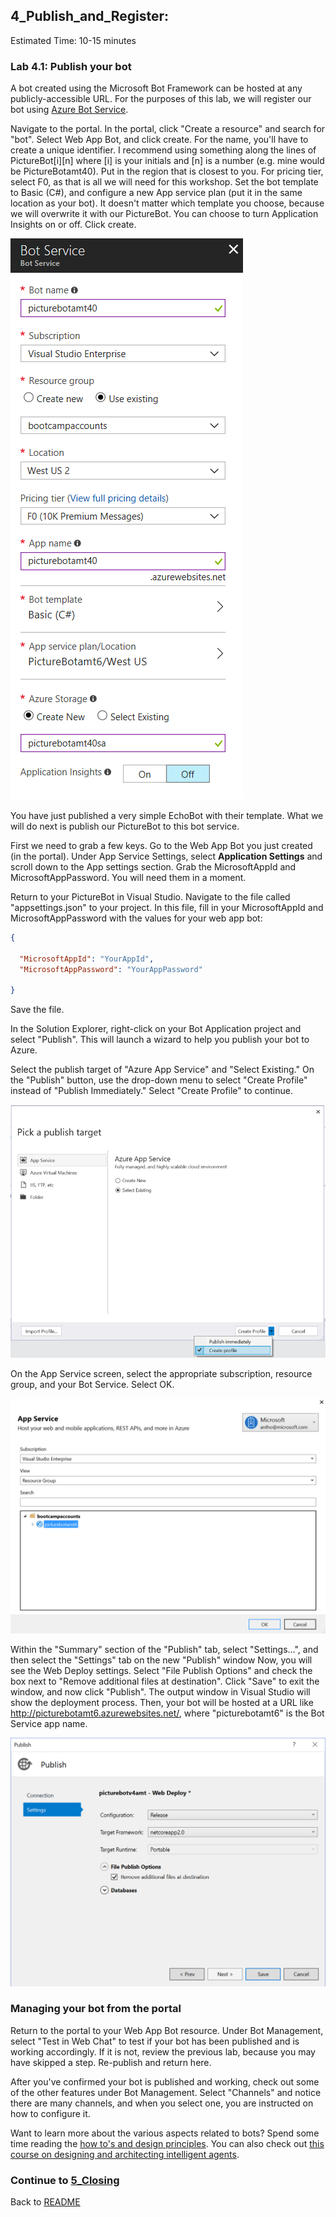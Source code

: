 ## 4_Publish_and_Register:
Estimated Time: 10-15 minutes

### Lab 4.1: Publish your bot

A bot created using the Microsoft Bot Framework can be hosted at any publicly-accessible URL.  For the purposes of this lab, we will register our bot using [Azure Bot Service](https://docs.microsoft.com/en-us/bot-framework/bot-service-overview-introduction).

Navigate to the portal. In the portal, click "Create a resource" and search for "bot". Select Web App Bot, and click create. For the name, you'll have to create a unique identifier. I recommend using something along the lines of PictureBot[i][n] where [i] is your initials and [n] is a number (e.g. mine would be PictureBotamt40). Put in the region that is closest to you.
For pricing tier, select F0, as that is all we will need for this workshop. Set the bot template to Basic (C#), and configure a new App service plan (put it in the same location as your bot). It doesn't matter which template you choose, because we will overwrite it with our PictureBot. You can choose to turn Application Insights on or off. Click create.

![Create an Azure Bot Service](./resources/assets/CreateBot.png) 

You have just published a very simple EchoBot with their template. What we will do next is publish our PictureBot to this bot service.

First we need to grab a few keys. Go to the Web App Bot you just created (in the portal). Under App Service Settings, select **Application Settings** and scroll down to the App settings section. Grab the MicrosoftAppId and MicrosoftAppPassword. You will need them in a moment.

Return to your PictureBot in Visual Studio. Navigate to the file called "appsettings.json" to your project. In this file, fill in your MicrosoftAppId and MicrosoftAppPassword with the values for your web app bot:  
```json
{

  "MicrosoftAppId": "YourAppId",
  "MicrosoftAppPassword": "YourAppPassword"

}
```
Save the file.  

In the Solution Explorer, right-click on your Bot Application project and select "Publish".  This will launch a wizard to help you publish your bot to Azure.  

Select the publish target of "Azure App Service" and "Select Existing." On the "Publish" button, use the drop-down menu to select "Create Profile" instead of "Publish Immediately." Select "Create Profile" to continue.


![Publish Bot to Azure App Service](./resources/assets/PublishTarget.png) 

On the App Service screen, select the appropriate subscription, resource group, and your Bot Service. Select OK.

![Create App Service](./resources/assets/AzureAppService.png) 

Within the "Summary" section of the "Publish" tab, select "Settings...", and then select the "Settings" tab on the new "Publish" window
Now, you will see the Web Deploy settings. Select "File Publish Options" and check the box next to "Remove additional files at destination". Click "Save" to exit the window, and now click "Publish".  The output window in Visual Studio will show the deployment process.  Then, your bot will be hosted at a URL like http://picturebotamt6.azurewebsites.net/, where "picturebotamt6" is the Bot Service app name.  

![Edit the Settings](./resources/assets/RemoveFiles.png) 

### Managing your bot from the portal

Return to the portal to your Web App Bot resource. Under Bot Management, select "Test in Web Chat" to test if your bot has been published and is working accordingly. If it is not, review the previous lab, because you may have skipped a step. Re-publish and return here.

After you've confirmed your bot is published and working, check out some of the other features under Bot Management. Select "Channels" and notice there are many channels, and when you select one, you are instructed on how to configure it. 

Want to learn more about the various aspects related to bots? Spend some time reading the [how to's and design principles](https://docs.microsoft.com/en-us/azure/bot-service/bot-service-design-principles?view=azure-bot-service-4.0). You can also check out [this course on designing and architecting intelligent agents](https://aka.ms/daaia).

### Continue to [5_Closing](./5_Closing.md)  
Back to [README](./0_README.md)
